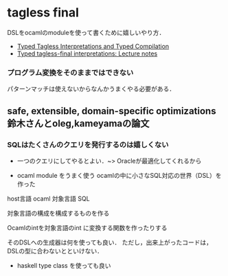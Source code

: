 # tagless final
DSLをocamlのmoduleを使って書くために嬉しいやり方．

* [Typed Tagless Interpretations and Typed Compilation](http://okmij.org/ftp/tagless-final/)
* [Typed tagless-final interpretations: Lecture notes](http://okmij.org/ftp/tagless-final/course/index.html)

### プログラム変換をそのままではできない
パターンマッチは使えないからなんかうまくやる必要がある．

## safe, extensible, domain-specific optimizations 鈴木さんとoleg,kameyamaの論文

### SQLはたくさんのクエリを発行するのは嬉しくない
* 一つのクエリにしてやるとよい．~> Oracleが最適化してくれるから

* ocaml module をうまく使う
ocamlの中に小さなSQL対応の世界（DSL）を作った

host言語 ocaml
対象言語 SQL

対象言語の構成を構成するものを作る

Ocamlのintを対象言語のint に変換する関数を作ったりする

そのDSLへの生成器は何を使っても良い．
ただし，出来上がったコードは，DSLの型に合わないとといけない．

* haskell type class を使っても良い
